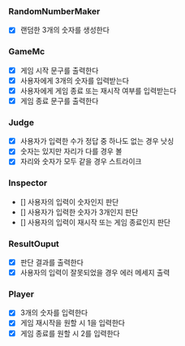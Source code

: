 ### RandomNumberMaker

- [x] 랜덤한 3개의 숫자를 생성한다

### GameMc

- [x] 게임 시작 문구를 출력한다
- [x] 사용자에게 3개의 숫자를 입력받는다
- [x] 사용자에게 게임 종료 또는 재시작 여부를 입력받는다
- [x] 게임 종료 문구를 출력한다

### Judge

- [x] 사용자가 입력한 수가 정답 중 하나도 없는 경우 낫싱
- [x] 숫자는 있지만 자리가 다를 경우 볼
- [x] 자리와 숫자가 모두 같을 경우 스트라이크

### Inspector

- [] 사용자의 입력이 숫자인지 판단
- [] 사용자가 입력한 숫자가 3개인지 판단
- [] 사용자의 입력이 재시작 또는 게임 종료인지 판단

### ResultOuput

- [x] 판단 결과를 출력한다
- [x] 사용자의 입력이 잘못되었을 경우 에러 메세지 출력

### Player

- [x] 3개의 숫자를 입력한다
- [x] 게임 재시작을 원할 시 1을 입력한다
- [x] 게임 종료를 원할 시 2를 입력한다
